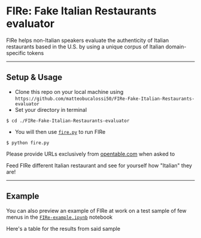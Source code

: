 # FIRe: Fake Italian Restaurants evaluator
FIRe helps non-Italian speakers evaluate the authenticity of Italian restaurants based in the U.S. by using a unique corpus of Italian domain-specific tokens

---
## Setup & Usage
- Clone this repo on your local machine using `https://github.com/matteobucalossi50/FIRe-Fake-Italian-Restaurants-evaluator`
- Set your directory in terminal
```shell
$ cd ./FIRe-Fake-Italian-Restaurants-evaluator
```
- You will then use [`fire.py`](https://github.com/matteobucalossi50/FIRe-Fake-Italian-Restaurants-evaluator/blob/master/fire.py) to run FIRe
```shell
$ python fire.py
```
Please provide URLs exclusively from [opentable.com](opentable.com) when asked to

Feed FIRe different Italian restaurant and see for yourself how "Italian" they are!

---
## Example
You can also preview an example of FIRe at work on a test sample of few menus in the [`FIRe-example.ipynb`](https://github.com/matteobucalossi50/FIRe-Fake-Italian-Restaurants-evaluator/blob/master/FIRe-example.ipynb) notebook

Here's a table for the results from said sample

